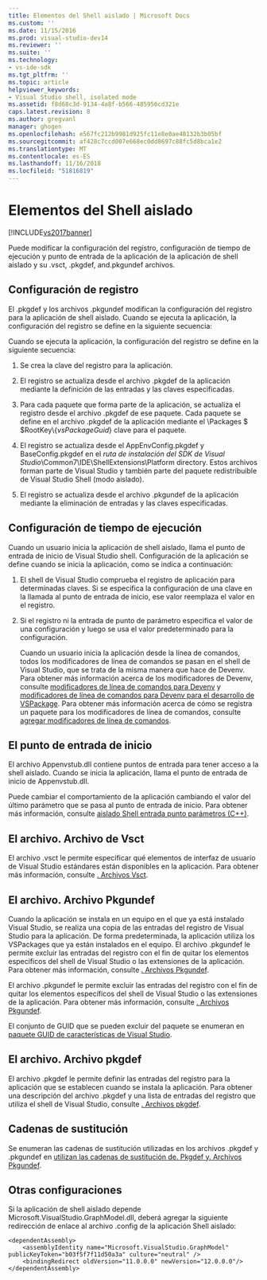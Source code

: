 ```yaml
---
title: Elementos del Shell aislado | Microsoft Docs
ms.custom: ''
ms.date: 11/15/2016
ms.prod: visual-studio-dev14
ms.reviewer: ''
ms.suite: ''
ms.technology:
- vs-ide-sdk
ms.tgt_pltfrm: ''
ms.topic: article
helpviewer_keywords:
- Visual Studio shell, isolated mode
ms.assetid: f8d68c3d-9134-4a8f-b566-485956cd321e
caps.latest.revision: 8
ms.author: gregvanl
manager: ghogen
ms.openlocfilehash: e567fc212b9981d925fc11e8e0ae48132b3b05bf
ms.sourcegitcommit: af428c7ccd007e668ec0dd8697c88fc5d8bca1e2
ms.translationtype: MT
ms.contentlocale: es-ES
ms.lasthandoff: 11/16/2018
ms.locfileid: "51816819"
---
```

# <a name="elements-of-the-isolated-shell"></a>Elementos del Shell aislado
[!INCLUDE[vs2017banner](../includes/vs2017banner.md)]

Puede modificar la configuración del registro, configuración de tiempo de ejecución y punto de entrada de la aplicación de la aplicación de shell aislado y su .vsct, .pkgdef, and.pkgundef archivos.  
  
## <a name="registry-settings"></a>Configuración de registro  
 El .pkgdef y los archivos .pkgundef modifican la configuración del registro para la aplicación de shell aislado. Cuando se ejecuta la aplicación, la configuración del registro se define en la siguiente secuencia:  
  
 Cuando se ejecuta la aplicación, la configuración del registro se define en la siguiente secuencia:  
  
1.  Se crea la clave del registro para la aplicación.  
  
2.  El registro se actualiza desde el archivo .pkgdef de la aplicación mediante la definición de las entradas y las claves especificadas.  
  
3.  Para cada paquete que forma parte de la aplicación, se actualiza el registro desde el archivo .pkgdef de ese paquete. Cada paquete se define en el archivo .pkgdef de la aplicación mediante el \Packages $ $RootKey\\{*vsPackageGuid*} clave para el paquete.  
  
4.  El registro se actualiza desde el AppEnvConfig.pkgdef y BaseConfig.pkgdef en el *ruta de instalación del SDK de Visual Studio*\Common7\IDE\ShellExtensions\Platform directory. Estos archivos forman parte de Visual Studio y también parte del paquete redistribuible de Visual Studio Shell (modo aislado).  
  
5.  El registro se actualiza desde el archivo .pkgundef de la aplicación mediante la eliminación de entradas y las claves especificadas.  
  
## <a name="run-time-settings"></a>Configuración de tiempo de ejecución  
 Cuando un usuario inicia la aplicación de shell aislado, llama el punto de entrada de inicio de Visual Studio shell. Configuración de la aplicación se define cuando se inicia la aplicación, como se indica a continuación:  
  
1. El shell de Visual Studio comprueba el registro de aplicación para determinadas claves. Si se especifica la configuración de una clave en la llamada al punto de entrada de inicio, ese valor reemplaza el valor en el registro.  
  
2. Si el registro ni la entrada de punto de parámetro especifica el valor de una configuración y luego se usa el valor predeterminado para la configuración.  
  
   Cuando un usuario inicia la aplicación desde la línea de comandos, todos los modificadores de línea de comandos se pasan en el shell de Visual Studio, que se trata de la misma manera que hace de Devenv. Para obtener más información acerca de los modificadores de Devenv, consulte [modificadores de línea de comandos para Devenv](../ide/reference/devenv-command-line-switches.md) y [modificadores de línea de comandos para Devenv para el desarrollo de VSPackage](../extensibility/devenv-command-line-switches-for-vspackage-development.md). Para obtener más información acerca de cómo se registra un paquete para los modificadores de línea de comandos, consulte [agregar modificadores de línea de comandos](../extensibility/adding-command-line-switches.md).  
  
## <a name="the-start-entry-point"></a>El punto de entrada de inicio  
 El archivo Appenvstub.dll contiene puntos de entrada para tener acceso a la shell aislado. Cuando se inicia la aplicación, llama el punto de entrada de inicio de Appenvstub.dll.  
  
 Puede cambiar el comportamiento de la aplicación cambiando el valor del último parámetro que se pasa al punto de entrada de inicio. Para obtener más información, consulte [aislado Shell entrada punto parámetros (C++)](../extensibility/isolated-shell-entry-point-parameters-cpp.md).  
  
## <a name="the-vsct-file"></a>El archivo. Archivo de Vsct  
 El archivo .vsct le permite especificar qué elementos de interfaz de usuario de Visual Studio estándares están disponibles en la aplicación. Para obtener más información, consulte [. Archivos Vsct](../extensibility/modifying-the-isolated-shell-by-using-the-dot-vsct-file.md).  
  
## <a name="the-pkgundef-file"></a>El archivo. Archivo Pkgundef  
 Cuando la aplicación se instala en un equipo en el que ya está instalado Visual Studio, se realiza una copia de las entradas del registro de Visual Studio para la aplicación. De forma predeterminada, la aplicación utiliza los VSPackages que ya están instalados en el equipo. El archivo .pkgundef le permite excluir las entradas del registro con el fin de quitar los elementos específicos del shell de Visual Studio o las extensiones de la aplicación. Para obtener más información, consulte [. Archivos Pkgundef](../extensibility/modifying-the-isolated-shell-by-using-the-dot-pkgundef-file.md).  
  
 El archivo .pkgundef le permite excluir las entradas del registro con el fin de quitar los elementos específicos del shell de Visual Studio o las extensiones de la aplicación. Para obtener más información, consulte [. Archivos Pkgundef](../extensibility/modifying-the-isolated-shell-by-using-the-dot-pkgundef-file.md).  
  
 El conjunto de GUID que se pueden excluir del paquete se enumeran en [paquete GUID de características de Visual Studio](../extensibility/package-guids-of-visual-studio-features.md).  
  
## <a name="the-pkgdef-file"></a>El archivo. Archivo pkgdef  
 El archivo .pkgdef le permite definir las entradas del registro para la aplicación que se establecen cuando se instala la aplicación. Para obtener una descripción del archivo .pkgdef y una lista de entradas del registro que utiliza el shell de Visual Studio, consulte [. Archivos pkgdef](../extensibility/modifying-the-isolated-shell-by-using-the-dot-pkgdef-file.md).  
  
## <a name="substitution-strings"></a>Cadenas de sustitución  
 Se enumeran las cadenas de sustitución utilizadas en los archivos .pkgdef y .pkgundef en [utilizan las cadenas de sustitución de. Pkgdef y. Archivos Pkgundef](../extensibility/substitution-strings-used-in-dot-pkgdef-and-dot-pkgundef-files.md).  
  
## <a name="other-settings"></a>Otras configuraciones  
 Si la aplicación de shell aislado depende Microsoft.VisualStudio.GraphModel.dll, deberá agregar la siguiente redirección de enlace al archivo .config de la aplicación Shell aislado:  
  
```  
<dependentAssembly>  
    <assemblyIdentity name="Microsoft.VisualStudio.GraphModel" publicKeyToken="b03f5f7f11d50a3a" culture="neutral" />  
    <bindingRedirect oldVersion="11.0.0.0" newVersion="12.0.0.0"/>  
</dependentAssembly>  
  
```

